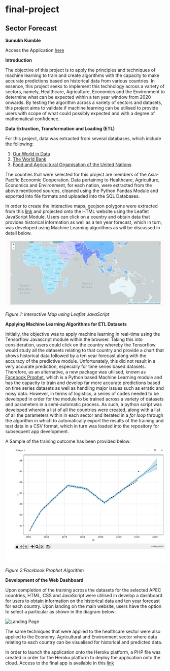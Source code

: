 # final-project

## Sector Forecast

**Sumukh Kumble**

Access the Application [here](https://sector-forecast-final-project.herokuapp.com/)

**Introduction**

The objective of this project is to apply the principles and techniques of machine learning to train and create algorithms with the capacity to make accurate predictions based on historical data from various countries. In essence, this project seeks to implement this technology across a variety of sectors, namely, Healthcare, Agriculture, Economics and the Environment to determine what can be expected within a ten year window from 2020 onwards. By testing the algorithm across a variety of sectors and datasets, this project aims to validate if machine learning can be utilised to provide users with scope of what could possibly expected and with a degree of mathematical confidence.

**Data Extraction, Transformation and Loading (ETL)**

For this project, data was extracted from several databases, which include the following:

1. [Our World in Data](https://ourworldindata.org/) 
2. [The World Bank](https://data.worldbank.org/)
3. [Food and Agricultural Organisation of the United Nations](http://www.fao.org/home/en/)

The counties that were selected for this project are members of the Asia-Pacific Economic Cooperation. Data pertaining to Healthcare, Agriculture, Economics and Environment, for each nation, were extracted from the above mentioned sources, cleaned using the Python Pandas Module and exported into file formats and uploaded into the SQL Databases. 

In order to create the interactive maps, geojson polygons were extracted from this [link](https://geojson-maps.ash.ms/) and projected onto the HTML website using the Leaflet JavaScript Module.   Users can click on a country and obtain data that provides historical information as well as a ten year forecast, which in turn, was developed using Machine Learning algorithms as will be discussed in detail below.

![Leaflet Map](https://raw.githubusercontent.com/skumble27/final-project/main/images/LeafletGeojson.gif)

*Figure 1: Interactive Map using Leaflet JavaScript*

**Applying Machine Learning Algorithms for ETL Datasets**

Initially, the objective was to apply machine learning in real-time using the Tensorflow Javascript module within the browser. Taking this into consideration, users could click on the country whereby the Tensorflow would study all the datasets relating to that country and provide a chart that shows historical data followed by a ten year forecast along with the accuracy of the predictive module. Unfortunately, this did not result in a very accurate prediction, especially for time series based datasets. Therefore, as an alternative, a new package was utilised, known as [Facebook Prophet](https://facebook.github.io/prophet/), which is a Python based Machine Learning module and has the  capacity to train and develop far more accurate predictions based on time series datasets as well as handling major issues such as erratic and noisy data. However, in terms of logistics, a series of codes needed to be developed in order for the module to be trained across a variety of datasets and parameters in a semi-automatic process. As such, a python script was developed wherein a list of all the countries were created, along with a list of all the parameters within in each sector and iterated in a *for loop* through the algorithm in which to automatically export the results of the training and test data in a CSV format, which in turn was loaded into the repository for subsequent app development.

A Sample of the training outcome has been provided below:

![Facebook Prophet](https://raw.githubusercontent.com/skumble27/final-project/main/images/pilotstudy.png) 

*Figure 2:Facebook Prophet Algorithm*

**Development of the Web Dashboard**

Upon completion of the training across the datasets for the selected APEC countries, HTML, CSS and JavaScript were utilised in develop a dashboard for users to obtain information on the historical data and ten year forecast for each country. Upon landing on the main website, users have the option to select a particular as shown in the diagram below:

![Landing Page](https://github.com/skumble27/final-project/raw/main/images/Landingpage.gif)

The same techniques that were applied to the healthcare sector were also applied to the Economy, Agricultural and Environment sector where data relating to each country can be visualised for historical and predicted data. 

In order to launch the application onto the Heroku platform, a PHP file was created in order for the Heroku platform to deploy the application onto the cloud. Access to the final app is available in this [link](https://sector-forecast-final-project.herokuapp.com/index.html)